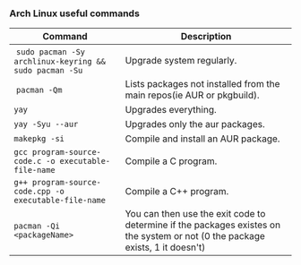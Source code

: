 ### Arch Linux useful commands
| **Command** | **Description** |
| --------------|-------------------|
| `sudo pacman -Sy archlinux-keyring && sudo pacman -Su` | Upgrade system regularly. |
| `pacman -Qm` | Lists packages not installed from the main repos(ie AUR or pkgbuild). |
| `yay` | Upgrades everything. |
| `yay -Syu --aur` | Upgrades only the aur packages. |
| `makepkg -si` | Compile and install an AUR package. |
| `gcc program-source-code.c -o executable-file-name` | Compile a C program. |
| `g++ program-source-code.cpp -o executable-file-name` | Compile a C++ program. |
| `pacman -Qi <packageName>` | You can then use the exit code to determine if the packages existes on the system or not (0 the package exists, 1 it doesn't) |

 
